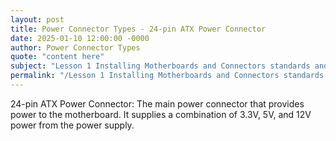 ```yaml
---
layout: post
title: Power Connector Types - 24-pin ATX Power Connector
date: 2025-01-10 12:00:00 -0000
author: Power Connector Types
quote: "content here"
subject: "Lesson 1 Installing Motherboards and Connectors standards and specifications"
permalink: "/Lesson 1 Installing Motherboards and Connectors standards and specifications/Power Connector Types/Power Connector Types - 24-pin ATX Power Connector"
---
```


24-pin ATX Power Connector: The main power connector that provides power to the motherboard. It supplies a combination of 3.3V, 5V, and 12V power from the power supply.
